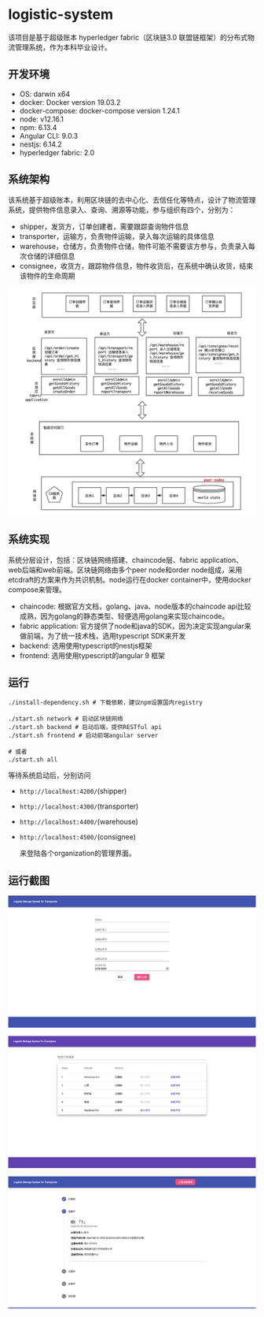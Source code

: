 # logistic-system

该项目是基于超级账本 hyperledger fabric（区块链3.0 联盟链框架）的分布式物流管理系统，作为本科毕业设计。

## 开发环境

- OS: darwin x64
- docker: Docker version 19.03.2
- docker-compose: docker-compose version 1.24.1
- node: v12.16.1
- npm: 6.13.4
- Angular CLI: 9.0.3
- nestjs: 6.14.2
- hyperledger fabric: 2.0
  
## 系统架构

该系统基于超级账本，利用区块链的去中心化、去信任化等特点，设计了物流管理系统，提供物件信息录入、查询、溯源等功能，参与组织有四个，分别为：

- shipper，发货方，订单创建者，需要跟踪查询物件信息
- transporter，运输方，负责物件运输，录入每次运输的具体信息
- warehouse，仓储方，负责物件仓储，物件可能不需要该方参与，负责录入每次仓储的详细信息
- consignee，收货方，跟踪物件信息，物件收货后，在系统中确认收货，结束该物件的生命周期

![系统架构图](./images/arch.png)

## 系统实现

系统分层设计，包括：区块链网络搭建、chaincode层、fabric application、web后端和web前端。区块链网络由多个peer node和order node组成，采用etcdraft的方案来作为共识机制。node运行在docker container中，使用docker compose来管理。

- chaincode: 根据官方文档，golang、java、node版本的chaincode api比较成熟，因为golang的静态类型、轻便选用golang来实现chaincode。
- fabric application: 官方提供了node和java的SDK，因为决定实现angular来做前端，为了统一技术栈，选用typescript SDK来开发
- backend:  选用使用typescript的nestjs框架
- frontend: 选用使用typescript的angular 9 框架

## 运行

```shell
./install-dependency.sh # 下载依赖，建议npm设置国内registry

./start.sh network # 启动区块链网络
./start.sh backend # 启动后端，提供RESTful api
./start.sh frontend # 启动前端angular server

# 或者
./start.sh all
```

等待系统启动后，分别访问

- `http://localhost:4200/`(shipper)
- `http://localhost:4300/`(transporter)
- `http://localhost:4400/`(warehouse)
- `http://localhost:4500/`(consignee)
  
  来登陆各个organization的管理界面。

## 运行截图

![运输信息上报](images/transporter.png)

![收货方](images/consignee.png)

![物件信息溯源](images/history.png)